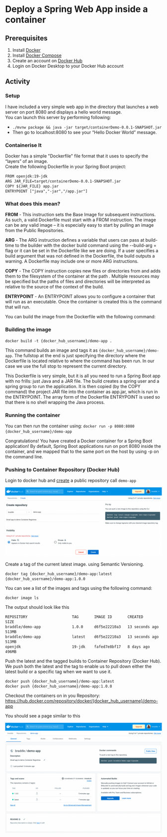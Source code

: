 # Deploy a Spring Web App inside a container

## Prerequisites
1. Install [Docker](https://docs.docker.com/desktop/install/mac-install/) 
2. Install [Docker Compose](https://docs.docker.com/compose/install/)  
3. Create an account on [Docker Hub](https://hub.docker.com/signup)
4. Login on Docker Desktop to your Docker Hub account

## Activity

### Setup
I have included a very simple web app in the directory that launches a web server on port 8080 and displays a hello 
world message.  
You can launch this server by performing following:
- `./mvnw package && java -jar target/containerDemo-0.0.1-SNAPSHOT.jar`  
- Then go to localhost:8080 to see your “Hello Docker World” message.

### Containerise It
Docker has a simple "Dockerfile" file format that it uses to specify the “layers” of an image.  
Create the following Dockerfile in your Spring Boot project:

```
FROM openjdk:19-jdk
ARG JAR_FILE=target/containerDemo-0.0.1-SNAPSHOT.jar
COPY ${JAR_FILE} app.jar
ENTRYPOINT ["java","-jar","/app.jar"]
```

### What does this mean?
**FROM** - This instruction sets the Base Image for subsequent instructions. As such, a valid Dockerfile must start with 
a FROM instruction. The image can be any valid image – it is especially easy to start by pulling an image from the 
Public Repositories.  

**ARG** - The ARG instruction defines a variable that users can pass at build-time to the builder with the docker build 
command using the --build-arg <varname>=<value> flag or it can be set in the Dockerfile like we are doing. If a user 
specifies a build argument that was not defined in the Dockerfile, the build outputs a warning. A Dockerfile may include 
one or more ARG instructions.   

**COPY** - The COPY instruction copies new files or directories from <src> and adds them to the filesystem of the 
container at the path <dest>. Multiple <src> resources may be specified but the paths of files and directories will be 
interpreted as relative to the source of the context of the build.

**ENTRYPOINT** - An ENTRYPOINT allows you to configure a container that will run as an executable. Once the container is 
created this is the command that will run.

You can build the image from the Dockerfile with the following command:

### Building the image
`docker build -t {docker_hub_username}/demo-app .`

This command builds an image and tags it as `{docker_hub_username}/demo-app`. The fullstop at the end is just specifying 
the directory where the Dockerfile is located relative to where the command has been run. In our case we use the full 
stop to represent the current directory.  

This Dockerfile is very simple, but it is all you need to run a Spring Boot app with no frills: just Java and a JAR 
file. The build creates a spring user and a spring group to run the application. It is then copied (by the COPY command) 
the project JAR file into the container as app.jar, which is run in the ENTRYPOINT. The array form of the Dockerfile 
ENTRYPOINT is used so that there is no shell wrapping the Java process.  

### Running the container
You can then run the container using:
`docker run -p 8080:8080 {docker_hub_username}/demo-app`

Congratulations! You have created a Docker container for a Spring Boot application! By default, Spring Boot applications run on port 8080 inside the container, and we mapped that to the same port on the host by using -p on the command line.

### Pushing to Container Repository (Docker Hub)
Login to docker hub and [create](https://hub.docker.com/repository/create) a public repository call `demo-app`

![Creating a new public Docker Hub repo](docs/new-repo.png)

Create a tag of the current latest image. using Semantic Versioning.

```shell
docker tag {docker_hub_username}/demo-app:latest {docker_hub_username}/demo-app:1.0.0
```

You can see a list of the images and tags using the following command:

```shell
docker image ls
```

The output should look like this

```
REPOSITORY                    TAG       IMAGE ID       CREATED          SIZE
braddle/demo-app              1.0.0     d6f5e22210a3   13 seconds ago   513MB
braddle/demo-app              latest    d6f5e22210a3   13 seconds ago   513MB
openjdk                       19-jdk    fafed7e8bf17   8 days ago       496MB
```

Push the latest and the tagged builds to Container Repository (Docker Hub). We push both the latest and the tag to enable
us to pull down either the latest build or a specific tag when we want to use it.

```shell
docker push {docker_hub_username}/demo-app:latest
docker push {docker_hub_username}/demo-app:1.0.0
```

Checkout the containers on in you Repository: https://hub.docker.com/repository/docker/{docker_hub_username}/demo-app

You should see a page similar to this

![An image of the docker hub page for app once tags have been pushed.](docs/pushed-repo.png)

